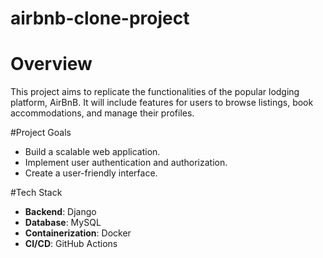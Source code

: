 # airbnb-clone-project
# Overview
This project aims to replicate the functionalities of the popular lodging platform, AirBnB. It will include features for users to browse listings, book accommodations, and manage their profiles.

#Project Goals
- Build a scalable web application.
- Implement user authentication and authorization.
- Create a user-friendly interface.

#Tech Stack
- **Backend**: Django
- **Database**: MySQL
- **Containerization**: Docker
- **CI/CD**: GitHub Actions
